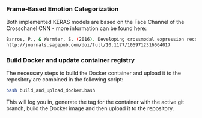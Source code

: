 ### Frame-Based Emotion Categorization

Both implemented KERAS models are based on the Face Channel of the Crosschanel CNN - more information can be found here:

```sh
Barros, P., & Wermter, S. (2016). Developing crossmodal expression recognition based on a deep neural model. Adaptive behavior, 24(5), 373-396.
http://journals.sagepub.com/doi/full/10.1177/1059712316664017
```

### Build Docker and update container registry

The necessary steps to build the Docker container and upload it to the repository are combined in the following script:

```bash
bash build_and_upload_docker.bash
```

This will log you in, generate the tag for the container with the active git branch, build the Docker image and then upload it to the repository.
